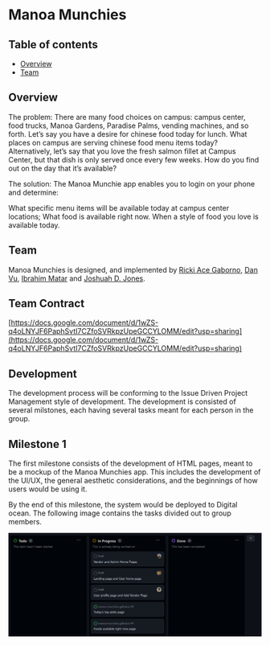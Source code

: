 # Manoa Munchies

## Table of contents

* [Overview](#overview)
* [Team](#team)

## Overview

The problem: There are many food choices on campus: campus center, food trucks, Manoa Gardens, Paradise Palms, vending machines, and so forth. Let’s say you have a desire for chinese food today for lunch. What places on campus are serving chinese food menu items today? Alternatively, let’s say that you love the fresh salmon fillet at Campus Center, but that dish is only served once every few weeks. How do you find out on the day that it’s available?

The solution: The Manoa Munchie app enables you to login on your phone and determine:

What specific menu items will be available today at campus center locations;
What food is available right now.
When a style of food you love is available today.

## Team

Manoa Munchies is designed, and implemented by [Ricki Ace Gaborno](https://rickiace.github.io/), [Dan Vu](https://danvu42.github.io/), [Ibrahim Matar](https://hima700.github.io/) and [Joshuah D. Jones](https://jj17de.github.io/).

## Team Contract
[https://docs.google.com/document/d/1wZS-q4oLNYJF6PaphSvtI7CZfoSVRkpzUpeGCCYLOMM/edit?usp=sharing](https://docs.google.com/document/d/1wZS-q4oLNYJF6PaphSvtI7CZfoSVRkpzUpeGCCYLOMM/edit?usp=sharing)


## Development

The development process will be conforming to the Issue Driven Project Management style of development. The development is consisted of several milstones, each having several tasks meant for each person in the group. 

## Milestone 1

The first milestone consists of the development of HTML pages, meant to be a mockup of the Manoa Munchies app. This includes the development of the UI/UX, the general aesthetic considerations, and the beginnings of how users would be using it.

By the end of this milestone, the system would be deployed to Digital ocean. The following image contains the tasks divided out to group members.

<p align="center">
    <img width="800px" src="docs/milestone1.png" />
</p>
